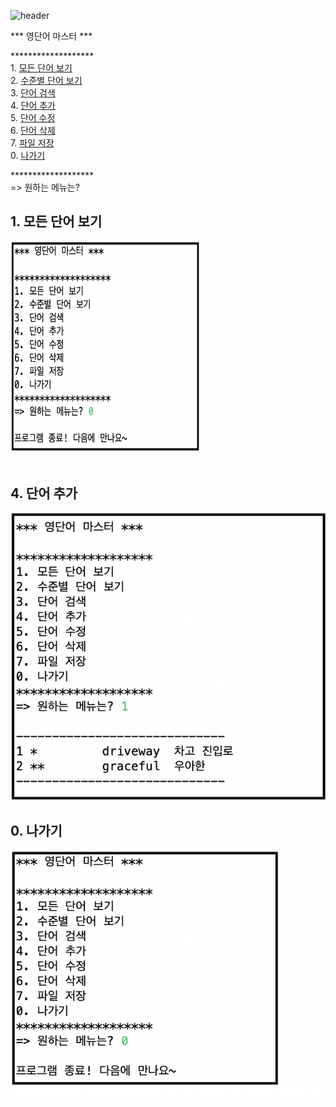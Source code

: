 ![header](https://capsule-render.vercel.app/api?type=waving&color=auto&height=200&section=header&text=Java%20CRUD&fontSize=70&fontAlignY=35&desc=project%20with%20file%20I/O&descSize=20&descAlignY=52&descAlign=60)

*** 영단어 마스터 ***

&#42;&#42;&#42;&#42;&#42;&#42;&#42;&#42;&#42;&#42;&#42;&#42;&#42;&#42;&#42;&#42;&#42;&#42;&#42;<br/>
1\. [모든 단어 보기](#1-모든-단어-보기)<br/>
2\. [수준별 단어 보기](#2-수준별-단어-보기)<br/>
3\. [단어 검색](#3-단어-검색)<br/>
4\. [단어 추가](#4-단어-추가)<br/>
5\. [단어 수정](#5-단어-수정)<br/>
6\. [단어 삭제](#6-단어-삭제)<br/>
7\. [파일 저장](#7-파일-저장)<br/>
0\. [나가기](#0-나가기)<br/>

&#42;&#42;&#42;&#42;&#42;&#42;&#42;&#42;&#42;&#42;&#42;&#42;&#42;&#42;&#42;&#42;&#42;&#42;&#42;<br/>
=> 원하는 메뉴는?

## 1. 모든 단어 보기
<img src="https://github.com/KimGyeongLock/JavaCRUD/blob/7363ce0f15b0f85de5fbc102bf4418507326db31/screenshot/%5B0.%20%E1%84%82%E1%85%A1%E1%84%80%E1%85%A1%E1%84%80%E1%85%B5%5D.png"
width="355"
height="355"
/>

## 4. 단어 추가
<img src="https://github.com/KimGyeongLock/JavaCRUD/blob/0f2a578c29d633cbe4af097882b0a2cc2bff8706/screenshot/%5B1.%20%E1%84%86%E1%85%A9%E1%84%83%E1%85%B3%E1%86%AB%20%E1%84%83%E1%85%A1%E1%86%AB%E1%84%8B%E1%85%A5%E1%84%87%E1%85%A9%E1%84%80%E1%85%B5%5D.png">

## 0. 나가기
<img src="https://github.com/KimGyeongLock/JavaCRUD/blob/3907c7e797229365b063224f9c2e17da5e853788/screenshot/%5B0.%20%E1%84%82%E1%85%A1%E1%84%80%E1%85%A1%E1%84%80%E1%85%B5%5D.png"/>

